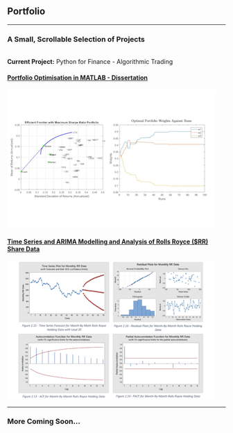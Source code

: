 ## Portfolio

---

### A Small, Scrollable Selection of Projects
<br>
<b>Current Project:</b> Python for Finance - Algorithmic Trading

#### [Portfolio Optimisation in MATLAB - Dissertation](/portfoliooptimisation_page.md)
<img src="images/dummy_thumbnailFYP.jpg?raw=true"/>


#### [Time Series and ARIMA Modelling and Analysis of Rolls Royce ($RR) Share Data](/arimatimeseries_page.md)
<img src="images/dummy_thumbnailRR.jpg?raw=true"/>

---

### More Coming Soon...

<!--[Project 3 Title](http://example.com/)
<!--<img src="images/dummy_thumbnail.jpg?raw=true"/>

---

### Work in Progress...

<!-- - [Project 1 Title](http://example.com/)
<!-- - [Project 2 Title](http://example.com/)
<!-- - [Project 3 Title](http://example.com/)
<!-- - [Project 4 Title](http://example.com/)
<!-- - [Project 5 Title](http://example.com/)

---




---
<p style="font-size:11px">Page template forked from <a href="https://github.com/evanca/quick-portfolio">evanca</a></p>
<!-- Remove above link if you don't want to attibute -->
